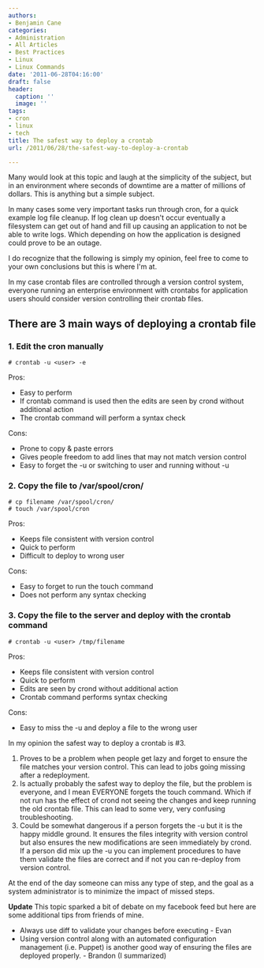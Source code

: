 ```yaml
---
authors:
- Benjamin Cane
categories:
- Administration
- All Articles
- Best Practices
- Linux
- Linux Commands
date: '2011-06-28T04:16:00'
draft: false
header:
  caption: ''
  image: ''
tags:
- cron
- linux
- tech
title: The safest way to deploy a crontab
url: /2011/06/28/the-safest-way-to-deploy-a-crontab

---
```


Many would look at this topic and laugh at the simplicity of the subject, but in an environment where seconds of downtime are a matter of millions of dollars. This is anything but a simple subject.

In many cases some very important tasks run through cron, for a quick example log file cleanup. If log clean up doesn't occur eventually a filesystem can get out of hand and fill up causing an application to not be able to write logs. Which depending on how the application is designed could prove to be an outage.

I do recognize that the following is simply my opinion, feel free to come to your own conclusions but this is where I'm at.

In my case crontab files are controlled through a version control system, everyone running an enterprise environment with crontabs for application users should consider version controlling their crontab files.

## There are 3 main ways of deploying a crontab file

### 1. Edit the cron manually

    # crontab -u <user> -e

Pros:

  * Easy to perform
  * If crontab command is used then the edits are seen by crond without additional action
  * The crontab command will perform a syntax check

Cons:

  * Prone to copy & paste errors
  * Gives people freedom to add lines that may not match version control
  * Easy to forget the -u <username> or switching to user and running without -u

### 2. Copy the file to /var/spool/cron/

    # cp filename /var/spool/cron/  
    # touch /var/spool/cron

Pros:

  * Keeps file consistent with version control
  * Quick to perform
  * Difficult to deploy to wrong user

Cons:

  * Easy to forget to run the touch command
  * Does not perform any syntax checking

### 3. Copy the file to the server and deploy with the crontab command

    # crontab -u <user> /tmp/filename

Pros:

  * Keeps file consistent with version control
  * Quick to perform
  * Edits are seen by crond without additional action
  * Crontab command performs syntax checking

Cons:

  * Easy to miss the -u and deploy a file to the wrong user

In my opinion the safest way to deploy a crontab is #3.

1.  Proves to be a problem when people get lazy and forget to ensure the file matches your version control. This can lead to jobs going missing after a redeployment.
2.  Is actually probably the safest way to deploy the file, but the problem is everyone, and I mean EVERYONE forgets the touch command. Which if not run has the effect of crond not seeing the changes and keep running the old crontab file. This can lead to some very, very confusing troubleshooting.
3.  Could be somewhat dangerous if a person forgets the -u but it is the happy middle ground. It ensures the files integrity with version control but also ensures the new modifications are seen immediately by crond. If a person did mix up the -u you can implement procedures to have them validate the files are correct and if not you can re-deploy from version control.

At the end of the day someone can miss any type of step, and the goal as a system administrator is to minimize the impact of missed steps.

**Update** This topic sparked a bit of debate on my facebook feed but here are some additional tips from friends of mine.

  * Always use diff to validate your changes before executing - Evan
  * Using version control along with an automated configuration management (i.e. Puppet) is another good way of ensuring the files are deployed properly. - Brandon (I summarized)
